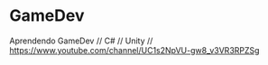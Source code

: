 # GameDev
Aprendendo GameDev // C# // Unity //
https://www.youtube.com/channel/UC1s2NpVU-gw8_v3VR3RPZSg
